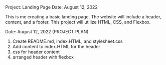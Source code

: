 Project: Landing Page
Date: August 12, 2022

This is me creating a basic landing page. The website will include a header, content, and a footer. This  project will utilize HTML, CSS, and Flexbox. 

Date: August 12, 2022 (PROJECT PLAN)
1) Create README.md, index.HTML, and stylesheet.css
2) Add content to index.HTML for the header
3) css for header content
4) arranged header with flexbox
